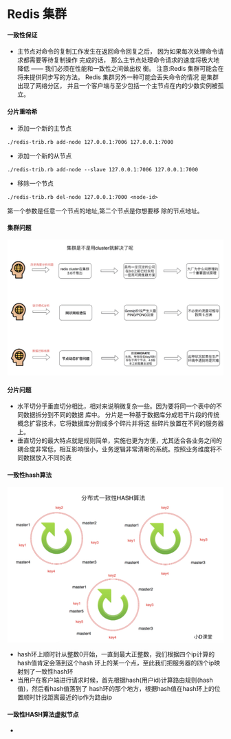 # Redis 集群

#### 一致性保证
* 主节点对命令的复制工作发生在返回命令回复之后， 因为如果每次处理命令请求都需要等待复制操作 完成的话， 那么主节点处理命令请求的速度将极大地降低 —— 我们必须在性能和一致性之间做出权 衡。 注意:Redis 集群可能会在将来提供同步写的方法。 Redis 集群另外一种可能会丢失命令的情况 是集群出现了网络分区， 并且一个客户端与至少包括一个主节点在内的少数实例被孤立。

#### 分片重哈希
* 添加一个新的主节点

```
./redis-trib.rb add-node 127.0.0.1:7006 127.0.0.1:7000
```
* 添加一个新的从节点

```
./redis-trib.rb add-node --slave 127.0.0.1:7006 127.0.0.1:7000
```
* 移除一个节点

```
./redis-trib.rb del-node 127.0.0.1:7000 <node-id> 
```
第一个参数是任意一个节点的地址,第二个节点是你想要移 除的节点地址。

#### 集群问题
![-w1192](media/15700585529718/15700600532398.jpg)

#### 分片问题
* 水平切分于垂直切分相比，相对来说稍微复杂一些。因为要将同一个表中的不同数据拆分到不同的数据 库中。 分片是一种基于数据库分成若干片段的传统概念扩容技术，它将数据库分割成多个碎片并将这 些碎片放置在不同的服务器上。
* 垂直切分的最大特点就是规则简单，实施也更为方便，尤其适合各业务之间的耦合度非常低，相互影响很小，业务逻辑非常清晰的系统。按照业务维度将不同数据放入不同的表

#### 一致性hash算法
![-w1150](media/15700585529718/15700606333480.jpg)

* hash环上顺时针从整数0开始，一直到最大正整数，我们根据四个ip计算的hash值肯定会落到这个hash 环上的某一个点，至此我们把服务器的四个ip映射到了一致性hash环
*  当用户在客户端进行请求时候，首先根据hash(用户id)计算路由规则(hash值)，然后看hash值落到了 hash环的那个地方，根据hash值在hash环上的位置顺时针找距离最近的ip作为路由ip

#### 一致性HASH算法虚拟节点
* 